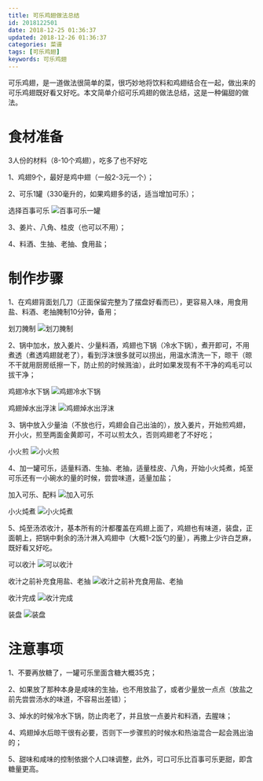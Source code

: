 ```yaml
---
title: 可乐鸡翅做法总结
id: 2018122501
date: 2018-12-25 01:36:37
updated: 2018-12-26 01:36:37
categories: 菜谱
tags: [可乐鸡翅]
keywords: 可乐鸡翅
---
```



可乐鸡翅，是一道做法很简单的菜，很巧妙地将饮料和鸡翅结合在一起，做出来的可乐鸡翅既好看又好吃。本文简单介绍可乐鸡翅的做法总结，这是一种偏甜的做法。


<!-- more -->


# 食材准备


3人份的材料（8-10个鸡翅），吃多了也不好吃

1、鸡翅9个，最好是鸡中翅（一般2-3元一个）；

2、可乐1罐（330毫升的，如果鸡翅多的话，适当增加可乐）；

选择百事可乐
![百事可乐一罐](https://ws1.sinaimg.cn/large/b7f2e3a3gy1fz0rg4ht5bj229s29shbr.jpg "百事可乐一罐")

3、姜片、八角、桂皮（也可以不用）；

4、料酒、生抽、老抽、食用盐；


# 制作步骤


1、在鸡翅背面划几刀（正面保留完整为了摆盘好看而已），更容易入味，用食用盐、料酒、老抽腌制10分钟，备用；

划刀腌制
![划刀腌制](https://ws1.sinaimg.cn/large/b7f2e3a3gy1fz0rh3a3lzj229s29s7wi.jpg "划刀腌制")

2、锅中加水，放入姜片、少量料酒，鸡翅也下锅（冷水下锅），煮开即可，不用煮透（煮透鸡翅就老了），看到浮沫很多就可以捞出，用温水清洗一下，晾干（晾不干就用厨房纸擦一下，防止煎的时候溅油），此时如果发现有不干净的鸡毛可以拔干净；

鸡翅冷水下锅
![鸡翅冷水下锅](https://ws1.sinaimg.cn/large/b7f2e3a3gy1fz0rhqcl9lj229s29skjl.jpg "鸡翅冷水下锅")

鸡翅焯水出浮沫
![鸡翅焯水出浮沫](https://ws1.sinaimg.cn/large/b7f2e3a3gy1fz0riaxvy9j229s29shdu.jpg "鸡翅焯水出浮沫")

3、锅中放入少量油（不放也行，鸡翅会自己出油的），放入姜片，开始煎鸡翅，开小火，煎至两面金黄即可，不可以煎太久，否则鸡翅老了不好吃；

小火煎
![小火煎](https://ws1.sinaimg.cn/large/b7f2e3a3gy1fz0riy1se2j22ao328e81.jpg "小火煎")

4、加一罐可乐，适量料酒、生抽、老抽，适量桂皮、八角，开始小火炖煮，炖至可乐还有一小碗水的量的时候，尝尝味道，适量加盐；

加入可乐、配料
![加入可乐](https://ws1.sinaimg.cn/large/b7f2e3a3gy1fz0rjpt2asj22ao328b29.jpg "加入可乐")

小火炖煮
![小火炖煮](https://ws1.sinaimg.cn/large/b7f2e3a3gy1fz0rlapea0j229s29su0y.jpg "小火炖煮")

5、炖至汤浓收汁，基本所有的汁都覆盖在鸡翅上面了，鸡翅也有味道，装盘，正面朝上，把锅中剩余的汤汁淋入鸡翅中（大概1-2饭勺的量），再撒上少许白芝麻，既好看又好吃。

可以收汁
![可以收汁](https://ws1.sinaimg.cn/large/b7f2e3a3gy1fz0rlzom65j229s29su0y.jpg "可以收汁")

收汁之前补充食用盐、老抽
![收汁之前补充食用盐、老抽](https://ws1.sinaimg.cn/large/b7f2e3a3gy1fz0rm8gegzj229s29sqv6.jpg "收汁之前补充食用盐、老抽")

收汁完成
![收汁完成](https://ws1.sinaimg.cn/large/b7f2e3a3gy1fz0rm3rj6xj229s29se82.jpg "收汁完成")

装盘
![装盘](https://ws1.sinaimg.cn/large/b7f2e3a3gy1fz0rmcq1luj229s29s7wi.jpg "装盘")

# 注意事项


1、不要再放糖了，一罐可乐里面含糖大概35克；

2、如果放了那种本身是咸味的生抽，也不用放盐了，或者少量放一点点（放盐之前先尝尝汤水的味道，不容易出差错）；

3、焯水的时候冷水下锅，防止肉老了，并且放一点姜片和料酒，去腥味；

4、鸡翅焯水后晾干很有必要，否则下一步骤煎的时候水和热油混合一起会溅出油的；

5、甜味和咸味的控制依据个人口味调整，此外，可口可乐比百事可乐更甜，即含糖量更高。

